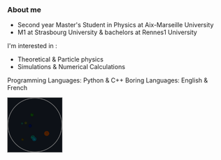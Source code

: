 ### About me
- Second year Master's Student in Physics at Aix-Marseille University
- M1 at Strasbourg University & bachelors at Rennes1 University

I'm interested in :

- Theoretical & Particle physics
- Simulations & Numerical Calculations

Programming Languages: Python & C++
Boring Languages: English & French

<img src="https://github.com/3thanRam/3thanRam/blob/main/animationfull.gif" width="25%" height="25%"/>
